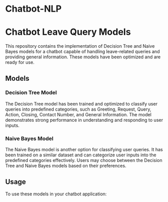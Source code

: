 # Chatbot-NLP

# Chatbot Leave Query Models

This repository contains the implementation of Decision Tree and Naive Bayes models for a chatbot capable of handling leave-related queries and providing general information. These models have been optimized and are ready for use.

## Models

### Decision Tree Model

The Decision Tree model has been trained and optimized to classify user queries into predefined categories, such as Greeting, Request, Query, Action, Closing, Contact Number, and General Information. The model demonstrates strong performance in understanding and responding to user inputs.

### Naive Bayes Model

The Naive Bayes model is another option for classifying user queries. It has been trained on a similar dataset and can categorize user inputs into the predefined categories effectively. Users may choose between the Decision Tree and Naive Bayes models based on their preferences.

## Usage

To use these models in your chatbot application:
